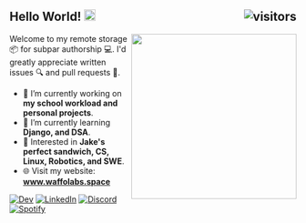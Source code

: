 <h2> Hello World! <a href="#"><img src="https://i.ibb.co/4K1VJ4h/Earth.gif" width="20"> <img align="right" src="https://komarev.com/ghpvc/?username=axojolotl&color=191919&label=Profile+Views&style=flat-square" alt="visitors"></a> </h2> 

<a href="#"><img align="right" src="https://c.tenor.com/hVmM21uY9hEAAAAM/homer-simpson.gif" width="290" /></a>

<p>Welcome to my remote storage 📦 for subpar authorship 💻. I'd greatly appreciate written issues 🔍 and pull requests 📩.</p>

* 🔭 I’m currently working on **my school workload and personal projects**.
* 🌱 I’m currently learning **Django, and DSA**.
* 🤔 Interested in **Jake's perfect sandwich, CS, Linux, Robotics, and SWE**.
* 🌐 Visit my website: <a href="https://www.waffolabs.space"> <strong>www.waffolabs.space</strong> <img src="https://i.ibb.co/m67zjZN/Waffo-Labs-Logo.gif" width="15" height="15" /> </a>
<!-- [![Protonmail](https://img.shields.io/badge/-ProtonMail-gray?style=for-the-badge&logo=protonmail&logoColor=ffffff)](mailto:########@protonmail.com) -->
[![Dev](https://img.shields.io/badge/-Dev.to-black?style=for-the-badge&logo=dev.to&logoColor=ffffff)](https://dev.to/axojolotl)
[![LinkedIn](https://img.shields.io/badge/-LinkedIn-darkblue?style=for-the-badge&logo=linkedin&logoColor=ffffff)](https://www.linkedin.com/in/marjolo-mabuti-884177229/)
[![Discord](https://img.shields.io/badge/-Discord-blue?style=for-the-badge&logo=discord&logoColor=ffffff)](https://discordapp.com/users/566800614189694978)
[![Spotify](https://img.shields.io/badge/-Spotify-darkgreen?style=for-the-badge&logo=spotify&logoColor=ffffff)](https://open.spotify.com/user/31tohf4ttkssdgrt7dfi7bvsq4ry)
